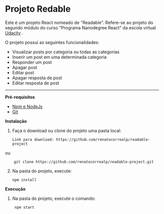 # **Projeto Redable**

Este é um projeto React nomeado de "Readable".
Refere-se ao projeto do segundo módulo do curso "Programa Nanodegree React" da escola virtual [Udacity](www.udacity.com) .

O projeto possui as seguintes funcionalidades:

 - Visualizar posts por categoria ou todas as categorias
 - Inserir um post em uma determinada categoria
 - Responder um post
 - Apagar post
 - Editar post
 - Apagar resposta de post
 - Editar resposta de post



----------



**Pré-requisitos**

- [Npm e NodeJs](https://nodejs.org/en/)
- [Git](https://git-scm.com/book/en/v2/Getting-Started-Installing-Git)

**Instalação**

 1. Faça o download ou clone do projeto uma pasta local:

		Link para download: https://github.com/renatocorrealp/readable-project

  ou

		git clone https://github.com/renatocorrealp/readable-project.git
 2. Na pasta do projeto, execute:

	    npm install

**Execução**

1. Na pasta do projeto, execute o comando:

	    npm start
